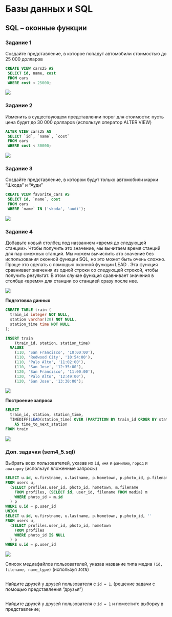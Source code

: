 # Базы данных и SQL

## SQL – оконные функции

### Задание 1

Создайте представление, в которое попадут автомобили стоимостью  до 25 000 долларов

```sql
CREATE VIEW cars25 AS
 SELECT id, name, cost
 FROM cars
 WHERE cost < 25000;
```

![](image/img_001.png)

### Задание 2

Изменить в существующем представлении порог для стоимости: пусть цена будет до 30 000 долларов (используя оператор ALTER VIEW) 

```sql
ALTER VIEW cars25 AS
 SELECT `id`, `name`, `cost`
 FROM cars
 WHERE cost < 30000;
```

![](image/img_002.png)

### Задание 3

Создайте представление, в котором будут только автомобили марки “Шкода” и “Ауди”

```sql
CREATE VIEW favorite_cars AS
 SELECT id, `name`, cost
 FROM cars
 WHERE `name` IN ('skoda', 'audi');
```

![](image/img_003.png)

### Задание 4

Добавьте новый столбец под названием «время до следующей станции». Чтобы получить это значение, мы вычитаем время станций для пар смежных станций. Мы можем вычислить это значение без использования оконной функции SQL, но это может быть очень сложно. Проще это сделать с помощью оконной функции LEAD . Эта функция сравнивает значения из одной строки со следующей строкой, чтобы получить результат. В этом случае функция сравнивает значения в столбце «время» для станции со станцией сразу после нее.

![](image/img_004.jpg)

**Подготовка данных**

```sql
CREATE TABLE train (
  train_id integer NOT NULL,
  station varchar(20) NOT NULL,
  station_time time NOT NULL
);

INSERT train 
    (train_id, station, station_time)
  VALUES 
    (110, 'San Francisco', '10:00:00'),
    (110, 'Redwood City', '10:54:00'),
    (110, 'Palo Alto', '11:02:00'),
    (110, 'San Jose', '12:35:00'),
    (120, 'San Francisco', '11:00:00'),
    (120, 'Palo Alto', '12:49:00'),
    (120, 'San Jose', '13:30:00');
```

![](image/img_005.jpg)

**Построение запроса**

```sql
SELECT
  train_id, station, station_time,
  TIMEDIFF(LEAD(station_time) OVER (PARTITION BY train_id ORDER BY station_time), station_time) 
    AS time_to_next_station 
FROM train 
```

![](image/img_006.jpg)

### Доп. задачки (sem4_5.sql)

Выбрать всех пользователей, указав их ```id```, ```имя``` и ```фамилию```, ```город``` и ```аватарку``` (используя вложенные запросы)

```sql
SELECT u.id, u.firstname, u.lastname, p.hometown, p.photo_id, p.filename
FROM users u, 
  (SELECT profiles.user_id, photo_id, hometown, m.filename 
    FROM profiles, (SELECT id, user_id, filename FROM media) m 
    WHERE photo_id = m.id
  ) p
WHERE u.id = p.user_id 
UNION
SELECT u.id, u.firstname, u.lastname, p.hometown, p.photo_id, ''
FROM users u, 
  (SELECT profiles.user_id, photo_id, hometown
    FROM profiles
    WHERE photo_id IS NULL
  ) p
WHERE u.id = p.user_id 
```

![](image/img_007.jpg)

Список медиафайлов пользователей, указав название типа медиа ```(id, filename, name_type)``` (используя ```JOIN```)

```sql

```


Найдите друзей у друзей пользователя с ```id = 1```. (решение задачи с помощью представления “друзья”)

```sql

```


Найдите друзей у друзей пользователя с ```id = 1``` и поместите выборку в представление;

```sql

```

